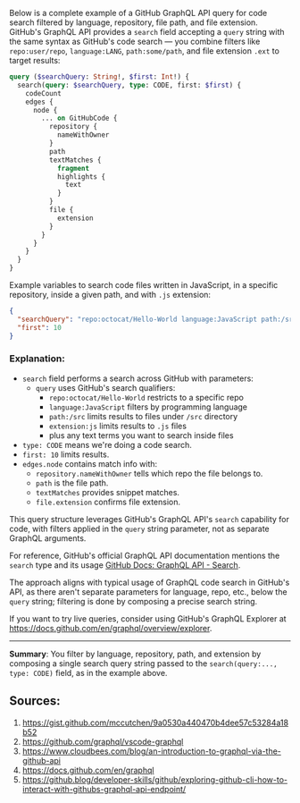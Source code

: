 Below is a complete example of a GitHub GraphQL API query for code search filtered by language, repository, file path, and file extension. GitHub's GraphQL API provides a `search` field accepting a `query` string with the same syntax as GitHub's code search — you combine filters like `repo:user/repo`, `language:LANG`, `path:some/path`, and file extension `.ext` to target results:

```graphql
query ($searchQuery: String!, $first: Int!) {
  search(query: $searchQuery, type: CODE, first: $first) {
    codeCount
    edges {
      node {
        ... on GitHubCode {
          repository {
            nameWithOwner
          }
          path
          textMatches {
            fragment
            highlights {
              text
            }
          }
          file {
            extension
          }
        }
      }
    }
  }
}
```

Example variables to search code files written in JavaScript, in a specific repository, inside a given path, and with `.js` extension:

```json
{
  "searchQuery": "repo:octocat/Hello-World language:JavaScript path:/src extension:js your_search_term",
  "first": 10
}
```

### Explanation:

- `search` field performs a search across GitHub with parameters:
  - `query` uses GitHub's search qualifiers:  
    - `repo:octocat/Hello-World` restricts to a specific repo  
    - `language:JavaScript` filters by programming language  
    - `path:/src` limits results to files under `/src` directory  
    - `extension:js` limits results to `.js` files  
    - plus any text terms you want to search inside files
- `type: CODE` means we're doing a code search.
- `first: 10` limits results.
- `edges.node` contains match info with:
  - `repository.nameWithOwner` tells which repo the file belongs to.
  - `path` is the file path.
  - `textMatches` provides snippet matches.
  - `file.extension` confirms file extension.

This query structure leverages GitHub's GraphQL API's `search` capability for code, with filters applied in the `query` string parameter, not as separate GraphQL arguments.

For reference, GitHub's official GraphQL API documentation mentions the `search` type and its usage [GitHub Docs: GraphQL API - Search](https://docs.github.com/en/graphql/reference/search).

The approach aligns with typical usage of GraphQL code search in GitHub's API, as there aren't separate parameters for language, repo, etc., below the `query` string; filtering is done by composing a precise search string.

If you want to try live queries, consider using GitHub's GraphQL Explorer at https://docs.github.com/en/graphql/overview/explorer.

---

**Summary**: You filter by language, repository, path, and extension by composing a single search query string passed to the `search(query:..., type: CODE)` field, as in the example above.

## Sources:
1. https://gist.github.com/mccutchen/9a0530a440470b4dee57c53284a18b52
2. https://github.com/graphql/vscode-graphql
3. https://www.cloudbees.com/blog/an-introduction-to-graphql-via-the-github-api
4. https://docs.github.com/en/graphql
5. https://github.blog/developer-skills/github/exploring-github-cli-how-to-interact-with-githubs-graphql-api-endpoint/
